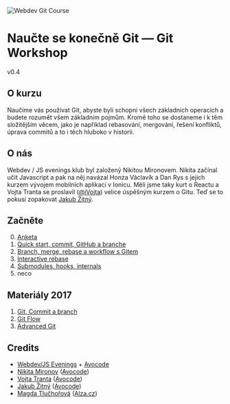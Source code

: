 ![Webdev Git Course](https://i.imgur.com/uEUKqAl.jpg)
# Naučte se konečně Git — Git Workshop
v0.4

## O kurzu
Naučíme vás používat Git, abyste byli schopni všech základních operacích a budete rozumět všem základním pojmům.
Kromě toho se dostaneme i k těm složitějším věcem, jako je například rebasování, mergování, řešení konfliktů, úprava commitů a to i těch hluboko v historii.

## O nás
Webdev / JS evenings klub byl založený Nikitou Mironovem. Nikita začínal učit Javascript a pak na něj navázal Honza Václavík a Dan Rys s jejich kurzem vývojem mobilních aplikací v Ionicu. Měli jsme taky kurt o Reactu a Vojta Tranta se proslavil ([@iVojta](https://twitter.com/ivojta)) velice úspěšným kurzem o Gitu. Teď se to pokusí zopakovat [Jakub Žitný](http://twitter.com/jakubzitny).


## Začněte
0. [Anketa](https://goo.gl/forms/2PIifjHxIvFjNUCE2)
1. [Quick start, commit, GitHub a branche](./notes-1.md)
2. [Branch, merge, rebase a workflow s Gitem](./notes-2.md)
3. [Interactive rebase](./notes-3.md)
4. [Submodules, hooks, internals](./notes-4.md)
5. neco


## Materiály 2017
1. [Git, Commit a branch](./commit-branch.md)
2. [Git Flow](./git-flow.md)
3. [Advanced Git](./advanced.md)

## Credits
- [Webdev/JS Evenings](https://www.facebook.com/groups/webdevjs/?fref=ts) + [Avocode](https://avocode.com/)
- [Nikita Mironov](https://www.facebook.com/why7e?fref=hovercard) ([Avocode](https://avocode.com/))
- [Vojta Tranta](https://www.facebook.com/vojta.tranta) ([Avocode](https://avocode.com/))
- [Jakub Žitný](http://twitter.com/jakubzitny) ([Avocode](https://avocode.com/))
- [Magda Tlučhořová](https://www.facebook.com/magdalena.tluchorova?fref=ts) ([Alza.cz](https://www.alza.cz/))
